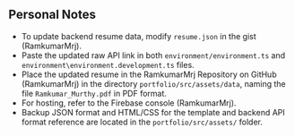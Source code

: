 ## Personal Notes

- To update backend resume data, modify `resume.json` in the gist (RamkumarMrj).
- Paste the updated raw API link in both `environment/environment.ts` and `environment\environment.development.ts` files.
- Place the updated resume in the RamkumarMrj Repository on GitHub (RamkumarMrj) in the directory `portfolio/src/assets/data`, naming the file `Ramkumar_Murthy.pdf` in PDF format.
- For hosting, refer to the Firebase console (RamkumarMrj).
- Backup JSON format and HTML/CSS for the template and backend API format reference are located in the `portfolio/src/assets/` folder.